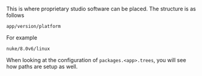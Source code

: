 This is where proprietary studio software can be placed.
The structure is as follows

    app/version/platform

For example

    nuke/8.0v6/linux

When looking at the configuration of `packages.<app>.trees`, you will see how paths are setup as well.
